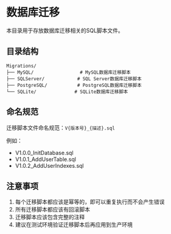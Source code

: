 # 数据库迁移

本目录用于存放数据库迁移相关的SQL脚本文件。

## 目录结构

```
Migrations/
├── MySQL/                 # MySQL数据库迁移脚本
├── SQLServer/            # SQL Server数据库迁移脚本
├── PostgreSQL/           # PostgreSQL数据库迁移脚本
└── SQLite/              # SQLite数据库迁移脚本
```

## 命名规范

迁移脚本文件命名规范：`V{版本号}_{描述}.sql`

例如：
- V1.0.0_InitDatabase.sql
- V1.0.1_AddUserTable.sql
- V1.0.2_AddUserIndexes.sql

## 注意事项

1. 每个迁移脚本都应该是幂等的，即可以重复执行而不会产生错误
2. 所有迁移脚本都应该有回滚脚本
3. 迁移脚本应该包含完整的注释
4. 建议在测试环境验证迁移脚本后再应用到生产环境 